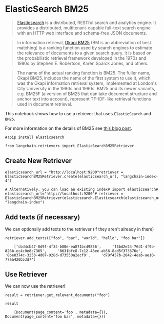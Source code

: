ElasticSearch BM25
==================

> [Elasticsearch](https://www.elastic.co/elasticsearch/) is a distributed, RESTful search and analytics engine. It provides a distributed, multitenant-capable full-text search engine with an HTTP web interface and schema-free JSON documents.

> In information retrieval, [Okapi BM25](https://en.wikipedia.org/wiki/Okapi_BM25) (BM is an abbreviation of best matching) is a ranking function used by search engines to estimate the relevance of documents to a given search query. It is based on the probabilistic retrieval framework developed in the 1970s and 1980s by Stephen E. Robertson, Karen Spärck Jones, and others.

> The name of the actual ranking function is BM25. The fuller name, Okapi BM25, includes the name of the first system to use it, which was the Okapi information retrieval system, implemented at London's City University in the 1980s and 1990s. BM25 and its newer variants, e.g. BM25F (a version of BM25 that can take document structure and anchor text into account), represent TF-IDF-like retrieval functions used in document retrieval.

This notebook shows how to use a retriever that uses `ElasticSearch` and `BM25`.

For more information on the details of BM25 see [this blog post](https://www.elastic.co/blog/practical-bm25-part-2-the-bm25-algorithm-and-its-variables).

    #!pip install elasticsearch

    from langchain.retrievers import ElasticSearchBM25Retriever

Create New Retriever[](#create-new-retriever "Direct link to Create New Retriever")
------------------------------------------------------------------------------------

    elasticsearch_url = "http://localhost:9200"retriever = ElasticSearchBM25Retriever.create(elasticsearch_url, "langchain-index-4")

    # Alternatively, you can load an existing index# import elasticsearch# elasticsearch_url="http://localhost:9200"# retriever = ElasticSearchBM25Retriever(elasticsearch.Elasticsearch(elasticsearch_url), "langchain-index")

Add texts (if necessary)[](#add-texts-if-necessary "Direct link to Add texts (if necessary)")
----------------------------------------------------------------------------------------------

We can optionally add texts to the retriever (if they aren't already in there)

    retriever.add_texts(["foo", "bar", "world", "hello", "foo bar"])

        ['cbd4cb47-8d9f-4f34-b80e-ea871bc49856',     'f3bd2e24-76d1-4f9b-826b-ec4c0e8c7365',     '8631bfc8-7c12-48ee-ab56-8ad5f373676e',     '8be8374c-3253-4d87-928d-d73550a2ecf0',     'd79f457b-2842-4eab-ae10-77aa420b53d7']

Use Retriever[](#use-retriever "Direct link to Use Retriever")
---------------------------------------------------------------

We can now use the retriever!

    result = retriever.get_relevant_documents("foo")

    result

        [Document(page_content='foo', metadata={}),     Document(page_content='foo bar', metadata={})]